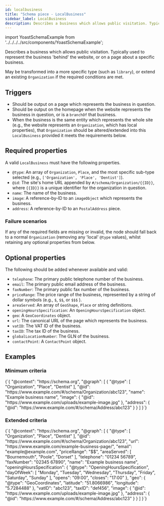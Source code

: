 ```yaml
---
id: localbusiness
title: "Schema piece - LocalBusiness"
sidebar_label: LocalBusiness
description: Describes a business which allows public visitation. Typically used to represent the business 'behind' the website, or on a page about a specific business.
---
```

import YoastSchemaExample from '../../../../src/components/YoastSchemaExample';

Describes a business which allows public visitation. Typically used to represent the business 'behind' the website, or on a page about a specific business.

May be transformed into a more specific type (such as `library`), or extend an existing `Organization` if the required conditions are met.

## Triggers
* Should be output on a page which represents the business in question.
* Should be output on the homepage when the website represents the business in question, or is a `branchOf` that business.
* When the business is the same entity which represents the whole site (e.g., the website represents an `Organization`, which has local properties), that `Organization` should be altered/extended into this `LocalBusiness` provided it meets the requirements below.

## Required properties
A valid `LocalBusiness` must have the following properties.

* `@type`: An array of `Organization`, `Place`, and the most specific sub-type selected (e.g., `['Organization', 'Place', 'Dentist']`).
* `@id`: The site's home URL appended by `#/schema/Organization/{{ID}}`, where `{{ID}}` is a unique identifier for the organization in question.
* `name`: The name of the business.
* `image`: A reference-by-ID to an `imageObject` which represents the business.
* `address`: A reference-by-ID to an `PostalAddress` piece.

### Failure scenarios
If any of the required fields are missing or invalid, the node should fall back to a normal `Organization` (removing any 'local' `@type` values), whilst retaining any optional properties from below.

## Optional properties
The following should be added whenever available and valid:

* `telephone`: The primary public telephone number of the business.
* `email`: The primary public email address of the business.
* `faxNumber`: The primary public fax number of the business.
* `priceRange`: The price range of the business, represented by a string of dollar symbols (e.g., `$`, `$$`, or `$$$` ).
* `areaServed`: An array of `GeoShape`, `Place` or string definitions.
* `openingHoursSpecification`: An `OpeningHoursSpecification` object.
* `geo`: A `GeoCoordinates` object.
* `url`: The canonical URL of the page which represents the business.
* `vatID`: The VAT ID of the business.
* `taxID`: The tax ID of the business.
* `globalLocationNumber`: The GLN of the business.
* `contactPoint`: A `ContactPoint` object.

## Examples

### Minimum criteria

<YoastSchemaExample>
{`{
      "@context": "https://schema.org",
      "@graph": [
          {
              "@type": [
                  "Organization",
                  "Place",
                  "Dentist"
              ],
              "@id": "https://www.example.com/#/schema/Organization/abc123",
              "name": "Example business name",
              "image": {
                  "@id": "https://www.example.com/uploads/example-image.jpg"
              },
              "address": {
                  "@id": "https://www.example.com/#/schema/Address/abc123"
              }
          }
      ]
  }`}
</YoastSchemaExample>

### Extended criteria

<YoastSchemaExample>
{`{
      "@context": "https://schema.org",
      "@graph": [
          {
              "@type": [
                  "Organization",
                  "Place",
                  "Dentist"
              ],
              "@id": "https://www.example.com/#/schema/Organization/abc123",
              "url": "https://www.example.com/example-business-page/",
              "email": "example@example.com",
              "priceRange": "$$",
              "areaServed": [
                  "Bournemouth",
                  "Poole",
                  "Dorset"
              ],
              "telephone": "01234 56789",
              "faxNumber": "02345 67890",
              "name": "Example business name",
              "openingHoursSpecification": {
                  "@type": "OpeningHoursSpecification",
                  "dayOfWeek": [
                      "Monday",
                      "Tuesday",
                      "Wednesday",
                      "Thursday",
                      "Friday",
                      "Saturday",
                      "Sunday"
                  ],
                  "opens": "09:00",
                  "closes": "17:00"
              },
              "geo": {
                  "@type": "GeoCoordinates",
                  "latitude": "51.8066986",
                  "longitude": "5.7284488"
              },
              "vatID": "abc123",
              "taxID": "def456",
              "image": {
                  "@id": "https://www.example.com/uploads/example-image.jpg"
              },
              "address": {
                  "@id": "https://www.example.com/#/schema/Address/abc123"
              }
          }
      ]
  }`}
</YoastSchemaExample>
